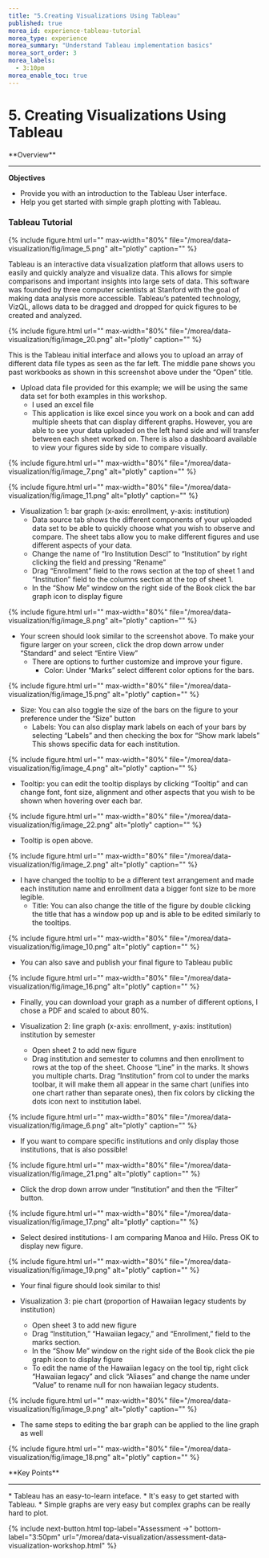 ```yaml
---
title: "5.Creating Visualizations Using Tableau"
published: true
morea_id: experience-tableau-tutorial
morea_type: experience
morea_summary: "Understand Tableau implementation basics"
morea_sort_order: 3
morea_labels:
  - 3:10pm
morea_enable_toc: true
---
```


# 5. Creating Visualizations Using Tableau

<div class="alert alert-info mt-3" role="alert" markdown="1">
<i class="fa-solid fa-globe fa-xl"></i> **Overview**
<hr/>

**Objectives**
* Provide you with an introduction to the Tableau User interface.
* Help you get started with simple graph plotting with Tableau.
</div>

### Tableau Tutorial

{% include figure.html url="" max-width="80%" file="/morea/data-visualization/fig/image_5.png" alt="plotly" caption="" %}

Tableau is an interactive data visualization platform that allows users to easily and quickly analyze and visualize data. This allows for simple comparisons and important insights into large sets of data. This software was founded by three computer scientists at Stanford with the goal of making data analysis more accessible. Tableau’s patented technology, VizQL, allows data to be dragged and dropped for quick figures to be created and analyzed.

{% include figure.html url="" max-width="80%" file="/morea/data-visualization/fig/image_20.png" alt="plotly" caption="" %}

This is the Tableau initial interface and allows you to upload an array of different data file types as seen as the far left. The middle pane shows you past workbooks as shown in this screenshot above under the “Open” title.

* Upload data file provided for this example; we will be using the same data set for both examples in this workshop.
    * I used an excel file
    * This application is like excel since you work on a book and can add multiple sheets that can display different graphs. However, you are able to see your data uploaded on the left hand side and will transfer between each sheet worked on. There is also a dashboard available to view your figures side by side to compare visually.

{% include figure.html url="" max-width="80%" file="/morea/data-visualization/fig/image_7.png" alt="plotly" caption="" %}

{% include figure.html url="" max-width="80%" file="/morea/data-visualization/fig/image_11.png" alt="plotly" caption="" %}

* Visualization 1: bar graph (x-axis: enrollment, y-axis: institution)
    * Data source tab shows the different components of your uploaded data set to be able to quickly choose what you wish to observe and compare. The sheet tabs allow you to make different figures and use different aspects of your data.
    * Change the name of “Iro Institution Descl” to “Institution” by right clicking the field and pressing “Rename”
    * Drag “Enrollment” field to the rows section at the top of sheet 1 and “Institution” field to the columns section at the top of sheet 1.
    * In the “Show Me” window on the right side of the Book click the bar graph icon to display figure

{% include figure.html url="" max-width="80%" file="/morea/data-visualization/fig/image_8.png" alt="plotly" caption="" %}

  * Your screen should look similar to the screenshot above. To make your figure larger on your screen, click the drop down arrow under “Standard” and select “Entire View”
    * There are options to further customize and improve your figure.
        * Color: Under “Marks” select different color options for the bars.

{% include figure.html url="" max-width="80%" file="/morea/data-visualization/fig/image_15.png" alt="plotly" caption="" %}
                
  * Size: You can also toggle the size of the bars on the figure to your preference under the “Size” button
    * Labels: You can also display mark labels on each of your bars by selecting “Labels” and then checking the box for “Show mark labels” This shows specific data for each institution.

{% include figure.html url="" max-width="80%" file="/morea/data-visualization/fig/image_4.png" alt="plotly" caption="" %}

  * Tooltip: you can edit the tooltip displays by clicking “Tooltip” and can change font, font size, alignment and other aspects that you wish to be shown when hovering over each bar.

{% include figure.html url="" max-width="80%" file="/morea/data-visualization/fig/image_22.png" alt="plotly" caption="" %}

  * Tooltip is open above.

{% include figure.html url="" max-width="80%" file="/morea/data-visualization/fig/image_2.png" alt="plotly" caption="" %}

   * I have changed the tooltip to be a different text arrangement and made each institution name and enrollment data a bigger font size to be more legible.
      * Title: You can also change the title of the figure by double clicking the title that has a window pop up and is able to be edited similarly to the tooltips.

{% include figure.html url="" max-width="80%" file="/morea/data-visualization/fig/image_10.png" alt="plotly" caption="" %}

   * You can also save and publish your final figure to Tableau public

{% include figure.html url="" max-width="80%" file="/morea/data-visualization/fig/image_16.png" alt="plotly" caption="" %}

   * Finally, you can download your graph as a number of different options, I chose a PDF and scaled to about 80%.

* Visualization 2: line graph (x-axis: enrollment, y-axis: institution) institution by semester
    * Open sheet 2 to add new figure
    * Drag institution and semester to columns and then enrollment to rows at the top of the sheet. Choose “Line” in the marks. It shows you multiple charts. Drag “Institution” from col to under the marks toolbar, it will make them all appear in the same chart (unifies into one chart rather than separate ones), then fix colors by clicking the dots icon next to institution label.

{% include figure.html url="" max-width="80%" file="/morea/data-visualization/fig/image_6.png" alt="plotly" caption="" %}

   * If you want to compare specific institutions and only display those institutions, that is also possible!

{% include figure.html url="" max-width="80%" file="/morea/data-visualization/fig/image_21.png" alt="plotly" caption="" %}

   * Click the drop down arrow under “Institution” and then the “Filter” button.

{% include figure.html url="" max-width="80%" file="/morea/data-visualization/fig/image_17.png" alt="plotly" caption="" %}

   * Select desired institutions- I am comparing Manoa and Hilo. Press OK to display new figure.

{% include figure.html url="" max-width="80%" file="/morea/data-visualization/fig/image_19.png" alt="plotly" caption="" %}

   * Your final figure should look similar to this!

* Visualization 3: pie chart (proportion of Hawaiian legacy students by institution)
    * Open sheet 3 to add new figure
    * Drag “Institution,” “Hawaiian legacy,” and “Enrollment,” field to the marks section.
    * In the “Show Me” window on the right side of the Book click the pie graph icon to display figure
    * To edit the name of the Hawaiian legacy on the tool tip, right click “Hawaiian legacy” and click “Aliases” and change the name under “Value” to rename null for non hawaiian legacy students.

{% include figure.html url="" max-width="80%" file="/morea/data-visualization/fig/image_9.png" alt="plotly" caption="" %}

   * The same steps to editing the bar graph can be applied to the line graph as well

{% include figure.html url="" max-width="80%" file="/morea/data-visualization/fig/image_18.png" alt="plotly" caption="" %}

<div class="alert alert-success mt-3" role="alert" markdown="1">
<i class="fa-solid fa-globe fa-xl"></i> **Key Points**
<hr/>
* Tableau has an easy-to-learn inteface.
* It's easy to get started with Tableau.
* Simple graphs are very easy but complex graphs can be really hard to plot. 
</div>

{% include next-button.html
top-label="Assessment ->"
bottom-label="3:50pm"
url="/morea/data-visualization/assessment-data-visualization-workshop.html" %}
